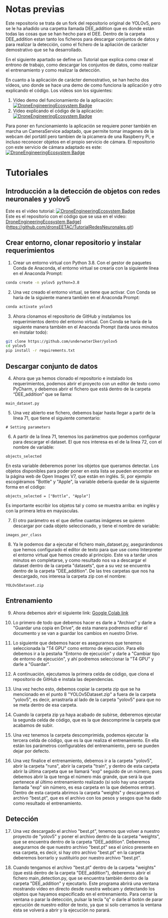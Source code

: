 # Notas previas
Este repositorio se trata de un fork del repositorio original de YOLOv5, pero se le ha añadido una carpetra llamada DEE_addition que es donde están todas las cosas que se han hecho para el DEE.
Dentro de la carpeta DEE_addition estan tanto los ficheros para descargar conjuntos de datos y para realizar la detección, como el fichero de la apliación de carácter demostrativo que se ha desarrollado.

En el siguiente apartado se define un Tutorial que explica como crear el entrono de trabajo, como descargar los conjuntos de datos, como realizar el entrenamiento y como realizar la detección.

En cuanto a la aplicación de carácter demostrativo, se han hecho dos vídeos, uno donde se hace una demo de como funciona la aplicación y otro explicando el código. Los vídeos son los siguientes:
1. Vídeo demo del funcionamiento de la aplicación: [![DroneEngineeringEcosystem Badge](https://img.shields.io/badge/DEE-demo_app-pink.svg)](https://www.youtube.com/watch?v=Y6EWHlZRF-g)
2. Vídeo explicando el código de la aplicación:  [![DroneEngineeringEcosystem Badge](https://img.shields.io/badge/DEE-code_app-pink.svg)](https://www.youtube.com/watch?v=Svl8WfxM6Mw)

Para poner en funcionamiento la aplicación se requiere poner también en marcha un CameraService adaptado, que permite tomar imagenes de la webcam del portátil pero tambien de la picamera de una Raspberry Pi, e incluso reconocer objetos en el propio servicio de cámara. El repositorio con este servicio de cámara adaptado es este:  [![DroneEngineeringEcosystem Badge](https://img.shields.io/badge/DEE-camera_service_for_object_recognition-blue.svg)](https://github.com/dronsEETAC/CameraServiceForObjectRecognition)


# Tutoriales
## Introducción a la detección de objetos con redes neuronales y yolov5
Este es el video tutorial: [![DroneEngineeringEcosystem Badge](https://img.shields.io/badge/DEE-introduccion-pink.svg)](https://www.youtube.com/playlist?list=PLyAtSQhMsD4qWd33j4rxHd13iO_GUXK4N)     
Este es el repositorio con el código que se usa en el video: [DroneEngineeringEcosystem Badge](https://img.shields.io/badge/DEE-tutorial_code-blue.svg)](https://github.com/dronsEETAC/TutorialRedesNeuronales.git)

## Crear entorno, clonar repositorio y instalar requerimientos

1. Crear un entorno virtual con Python 3.8. 
Con el gestor de paquetes Conda de Anaconda, el entorno virtual se crearía con la siguiente línea en el Anaconda Prompt:
```bash
conda create -n yolov5 python=3.8
```

2. Una vez creado el entorno virtual, se tiene que activar. 
Con Conda se haría de la siguiente manera también en el Anaconda Prompt:
```bash
conda activate yolov5
```

3. Ahora clonamos el repositorio de GitHub y instalamos los requerimientos dentro del entorno virtual. Con Conda se haría de la siguiente manera también en el Anaconda Prompt (tarda unos minutos en instalar todo):
```bash
git clone https://github.com/underwaterIker/yolov5
cd yolov5
pip install -r requirements.txt
```

## Descargar conjunto de datos

4. Ahora que ya hemos clonado el repositorio e instalado los requerimientos, podemos abrir el proyecto con un editor de texto como PyCharm, y debemos abrir el fichero que está dentro de la carpeta “DEE\_addition” que se llama:
```
main_dataset.py
```

5. Una vez abierto ese fichero, debemos bajar hasta llegar a partir de la línea 71, que tiene el siguiente comentario:
```
# Setting parameters
```

6. A partir de la línea 71, tenemos los parámetros que podemos configurar para descargar el dataset. El que nos interesa es el de la línea 72, con el nombre de variable:
```
objects_selected
```
En esta variable deberemos poner los objetos que queramos detectar. Los objetos disponibles para poder poner en esta lista se pueden encontrar en la página web de Open Images V7, que están en inglés.
Si, por ejemplo escogiéramos "Bottle" y "Apple", la variable debería quedar de la siguiente forma en el código:
```
objects_selected = ["Bottle", "Apple"]
```
Es importante escribir los objetos tal y como se muestra arriba: en inglés y con la primera letra en mayúsculas.

7. El otro parámetro es el que define cuantas imágenes se quieren descargar por cada objeto seleccionado, y tiene el nombre de variable:
```
images_per_class
```

8. Ya le podemos dar a ejecutar el fichero main_dataset.py, asegurándonos que hemos configurado el editor de texto para que use como Interpreter el entorno virtual que hemos creado al principio.
Este va a tardar unos minutos en completarse, y como resultado nos va a descargar el dataset dentro de la carpeta "datasets", que a su vez se encuentra dentro de la carpeta "DEE\_addition". De las tres carpetas que nos ha descargado, nos interesa la carpeta zip con el nombre:
```
YOLOv5Dataset.zip
```


## Entrenamiento

9. Ahora debemos abrir el siguiente link: [Google Colab link](https://colab.research.google.com/drive/176VhxxlNbgM_pbAI3EU_MrrYsrIyPGwb?usp=drive_link)

10. Lo primero de todo que debemos hacer es darle a "Archivo" y darle a "Guardar una copia en Drive", de esta manera podremos editar el documento y se van a guardar los cambios en nuestro Drive.

11. Lo siguiente que debemos hacer es asegurarnos que tenemos seleccionada la "T4 GPU" como entorno de ejecución. Para ello debemos ir a la pestaña "Entorno de ejecución" y darle a "Cambiar tipo de entorno de ejecución", y ahí podremos seleccionar la "T4 GPU" y darle a "Guardar".

12. A continuación, ejecutamos la primera celda de código, que clona el repositorio de GitHub e instala las dependencias.

13. Una vez hecho esto, debemos copiar la carpeta zip que se ha mencionado en el punto 8 "YOLOv5Dataset.zip" a fuera de la carpeta "yolov5", es decir, arrastrarla al lado de la carpeta "yolov5" para que no se meta dentro de esa carpeta.

14. Cuando la carpeta zip ya haya acabado de subirse, deberemos ejecutar la segunda celda de código, que es la que descomprime la carpeta que acabamos de subir.

15. Una vez tenemos la carpeta descomprimida, podemos ejecutar la tercera celda de código, que es la que realiza el entrenamiento. En ella están los parámetros configurables del entrenamiento, pero se pueden dejar por defecto.

16. Una vez finalice el entrenamiento, debemos ir a la carpeta "yolov5", abrir la carpeta "runs", abrir la carpeta "train", y dentro de esta carpeta abrir la última carpeta que se llamará "exp" seguido de un número, pues debemos abrir la que tenga el número más grande, que será la que pertenece al último entrenamiento realizado (si solo hay una carpeta llamada "exp" sin número, es esa carpeta en la que debemos entrar). Dentro de esta carpeta abrimos la carpeta "weights" y descargamos el archivo "best.pt", que es el archivo con los pesos y sesgos que ha dado como resultado el entrenamiento.


## Detección

17. Una vez descargado el archivo "best.pt", tenemos que volver a nuestro proyecto de "yolov5" y poner el archivo dentro de la carpeta "weights", que se encuentra dentro de la carpeta "DEE_addition". Deberemos asegurarnos de que nuestro archivo "best.pt" sea el único presente en esa carpeta, es decir, si hay otro archivo "best.pt" en la carpeta deberemos borrarlo y sustituirlo por nuestro archivo "best.pt".

18. Cuando tengamos el archivo "best.pt" dentro de la carpeta "weights" (que está dentro de la carpeta "DEE_addition"), deberemos abrir el fichero main_detection.py, que se encuentra también dentro de la carpeta "DEE_addition" y ejecutarlo. Este programa abrirá una ventana mostrando vídeo en directo desde nuestra webcam y detectando los objetos que hayamos especificado en el entrenamiento.
Para cerrar la ventana o parar la detección, pulsar la tecla "q" o darle al botón de parar ejecución de nuestro editor de texto, ya que si solo cerramos la ventana ésta se volverá a abrir y la ejecución no parará.
